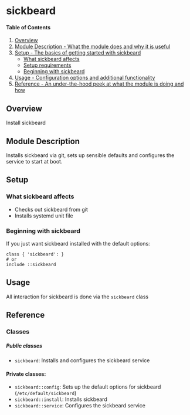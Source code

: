# sickbeard

#### Table of Contents

1. [Overview](#overview)
2. [Module Description - What the module does and why it is useful](#module-description)
3. [Setup - The basics of getting started with sickbeard](#setup)
    * [What sickbeard affects](#what-sickbeard-affects)
    * [Setup requirements](#setup-requirements)
    * [Beginning with sickbeard](#beginning-with-sickbeard)
4. [Usage - Configuration options and additional functionality](#usage)
5. [Reference - An under-the-hood peek at what the module is doing and how](#reference)

## Overview

Install sickbeard

## Module Description

Installs sickbeard via git, sets up sensible defaults and configures
the service to start at boot.

## Setup

### What sickbeard affects

* Checks out sickbeard from git
* Installs systemd unit file


### Beginning with sickbeard

If you just want sickbeard installed with the default options:

    class { 'sickbeard': }
    # or
    include ::sickbeard

## Usage

All interaction for sickbeard is done via the `sickbeard` class

## Reference

### Classes

##### Public classes
* `sickbeard`: Installs and configures the sickbeard service

#### Private classes:
* `sickbeard::config`: Sets up the default options for sickbeard (`/etc/default/sickbeard`)
* `sickbeard::install`: Installs sickbeard
* `sickbeard::service`: Configures the sickbeard service
